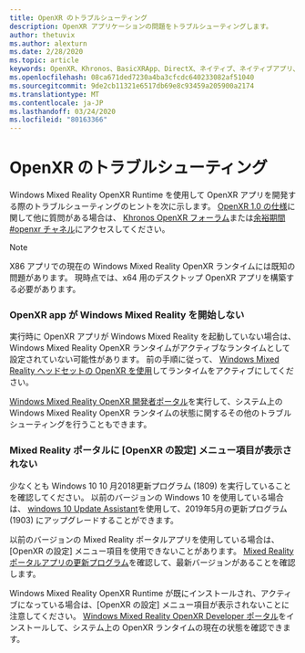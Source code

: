 ```yaml
---
title: OpenXR のトラブルシューティング
description: OpenXR アプリケーションの問題をトラブルシューティングします。
author: thetuvix
ms.author: alexturn
ms.date: 2/28/2020
ms.topic: article
keywords: OpenXR、Khronos、BasicXRApp、DirectX、ネイティブ、ネイティブアプリ、カスタムエンジン、ミドルウェア、トラブルシューティング
ms.openlocfilehash: 08ca671ded7230a4ba3cfcdc640233082af51040
ms.sourcegitcommit: 9de2cb11321e6517db69e8c93459a205900a2174
ms.translationtype: MT
ms.contentlocale: ja-JP
ms.lasthandoff: 03/24/2020
ms.locfileid: "80163366"
---
```

# <a name="openxr-troubleshooting"></a>OpenXR のトラブルシューティング

Windows Mixed Reality OpenXR Runtime を使用して OpenXR アプリを開発する際のトラブルシューティングのヒントを次に示します。  <a href="https://www.khronos.org/registry/OpenXR/specs/1.0/html/xrspec.html" target="_blank">OpenXR 1.0 の仕様</a>に関して他に質問がある場合は、 <a href="https://community.khronos.org/c/openxr" target="_blank">Khronos OpenXR フォーラム</a>または<a href="https://khr.io/slack" target="_blank">余裕期間 #openxr チャネル</a>にアクセスしてください。

>[!NOTE]
>X86 アプリでの現在の Windows Mixed Reality OpenXR ランタイムには既知の問題があります。  現時点では、x64 用のデスクトップ OpenXR アプリを構築する必要があります。

### <a name="openxr-app-not-starting-windows-mixed-reality"></a>OpenXR app が Windows Mixed Reality を開始しない

実行時に OpenXR アプリが Windows Mixed Reality を起動していない場合は、Windows Mixed Reality OpenXR ランタイムがアクティブなランタイムとして設定されていない可能性があります。  前の手順に従って、 [Windows Mixed Reality ヘッドセットの OpenXR を使用](openxr-getting-started.md#getting-started-with-openxr-for-windows-mixed-reality-headsets)してランタイムをアクティブにしてください。

[Windows Mixed Reality OpenXR 開発者ポータル](openxr-getting-started.md#getting-the-windows-mixed-reality-openxr-developer-portal)を実行して、システム上の Windows Mixed Reality OpenXR ランタイムの状態に関するその他のトラブルシューティングを行うこともできます。

### <a name="mixed-reality-portal-not-showing-set-up-openxr-menu-item"></a>Mixed Reality ポータルに [OpenXR の設定] メニュー項目が表示されない

少なくとも Windows 10 10 月2018更新プログラム (1809) を実行していることを確認してください。  以前のバージョンの Windows 10 を使用している場合は、 [windows 10 Update Assistant](https://www.microsoft.com//software-download/windows10)を使用して、2019年5月の更新プログラム (1903) にアップグレードすることができます。

以前のバージョンの Mixed Reality ポータルアプリを使用している場合は、[OpenXR の設定] メニュー項目を使用できないことがあります。  [Mixed Reality ポータルアプリの更新プログラム](https://www.microsoft.com/p/mixed-reality-portal/9ng1h8b3zc7m)を確認して、最新バージョンがあることを確認します。

Windows Mixed Reality OpenXR Runtime が既にインストールされ、アクティブになっている場合は、[OpenXR の設定] メニュー項目が表示されないことに注意してください。  [Windows Mixed Reality OpenXR Developer ポータル](openxr-getting-started.md#getting-the-windows-mixed-reality-openxr-developer-portal)をインストールして、システム上の OpenXR ランタイムの現在の状態を確認できます。